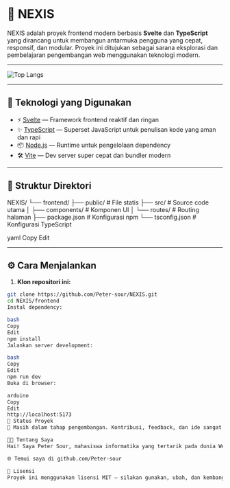 # 🚀 NEXIS

NEXIS adalah proyek frontend modern berbasis **Svelte** dan **TypeScript** yang dirancang untuk membangun antarmuka pengguna yang cepat, responsif, dan modular. Proyek ini ditujukan sebagai sarana eksplorasi dan pembelajaran pengembangan web menggunakan teknologi modern.

---

![Top Langs](https://github-readme-stats.vercel.app/api/top-langs/?username=Peter-sour&repo=NEXIS&layout=compact)

---

## 🧰 Teknologi yang Digunakan

- ⚡ [Svelte](https://svelte.dev/) — Framework frontend reaktif dan ringan
- ✨ [TypeScript](https://www.typescriptlang.org/) — Superset JavaScript untuk penulisan kode yang aman dan rapi
- 📦 [Node.js](https://nodejs.org/) — Runtime untuk pengelolaan dependency
- 🛠️ [Vite](https://vitejs.dev/) — Dev server super cepat dan bundler modern

---

## 📂 Struktur Direktori

NEXIS/
└── frontend/
├── public/ # File statis
├── src/ # Source code utama
│ ├── components/ # Komponen UI
│ └── routes/ # Routing halaman
├── package.json # Konfigurasi npm
└── tsconfig.json # Konfigurasi TypeScript

yaml
Copy
Edit

---

## ⚙️ Cara Menjalankan

1. **Klon repositori ini:**

```bash
git clone https://github.com/Peter-sour/NEXIS.git
cd NEXIS/frontend
Instal dependency:

bash
Copy
Edit
npm install
Jalankan server development:

bash
Copy
Edit
npm run dev
Buka di browser:

arduino
Copy
Edit
http://localhost:5173
📌 Status Proyek
🔧 Masih dalam tahap pengembangan. Kontribusi, feedback, dan ide sangat terbuka!

🧑‍💻 Tentang Saya
Hai! Saya Peter Sour, mahasiswa informatika yang tertarik pada dunia Web Development, AI, dan Cybersecurity. NEXIS adalah salah satu proyek eksplorasi saya di dunia frontend modern.

🌐 Temui saya di github.com/Peter-sour

📄 Lisensi
Proyek ini menggunakan lisensi MIT – silakan gunakan, ubah, dan kembangkan dengan bebas.

